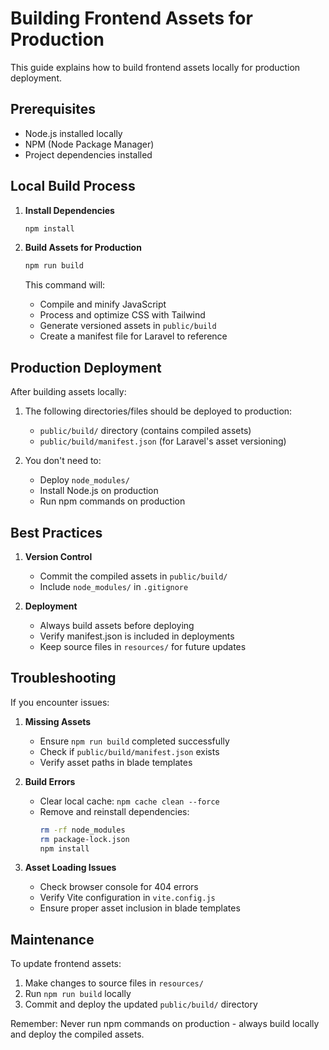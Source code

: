 # Building Frontend Assets for Production

This guide explains how to build frontend assets locally for production deployment.

## Prerequisites

- Node.js installed locally
- NPM (Node Package Manager)
- Project dependencies installed

## Local Build Process

1. **Install Dependencies**
   ```bash
   npm install
   ```

2. **Build Assets for Production**
   ```bash
   npm run build
   ```
   This command will:
   - Compile and minify JavaScript
   - Process and optimize CSS with Tailwind
   - Generate versioned assets in `public/build`
   - Create a manifest file for Laravel to reference

## Production Deployment

After building assets locally:

1. The following directories/files should be deployed to production:
   - `public/build/` directory (contains compiled assets)
   - `public/build/manifest.json` (for Laravel's asset versioning)

2. You don't need to:
   - Deploy `node_modules/`
   - Install Node.js on production
   - Run npm commands on production

## Best Practices

1. **Version Control**
   - Commit the compiled assets in `public/build/`
   - Include `node_modules/` in `.gitignore`

2. **Deployment**
   - Always build assets before deploying
   - Verify manifest.json is included in deployments
   - Keep source files in `resources/` for future updates

## Troubleshooting

If you encounter issues:

1. **Missing Assets**
   - Ensure `npm run build` completed successfully
   - Check if `public/build/manifest.json` exists
   - Verify asset paths in blade templates

2. **Build Errors**
   - Clear local cache: `npm cache clean --force`
   - Remove and reinstall dependencies:
     ```bash
     rm -rf node_modules
     rm package-lock.json
     npm install
     ```

3. **Asset Loading Issues**
   - Check browser console for 404 errors
   - Verify Vite configuration in `vite.config.js`
   - Ensure proper asset inclusion in blade templates

## Maintenance

To update frontend assets:

1. Make changes to source files in `resources/`
2. Run `npm run build` locally
3. Commit and deploy the updated `public/build/` directory

Remember: Never run npm commands on production - always build locally and deploy the compiled assets.
